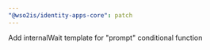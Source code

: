 ```yaml
---
"@wso2is/identity-apps-core": patch
---
```


Add internalWait template for "prompt" conditional function
